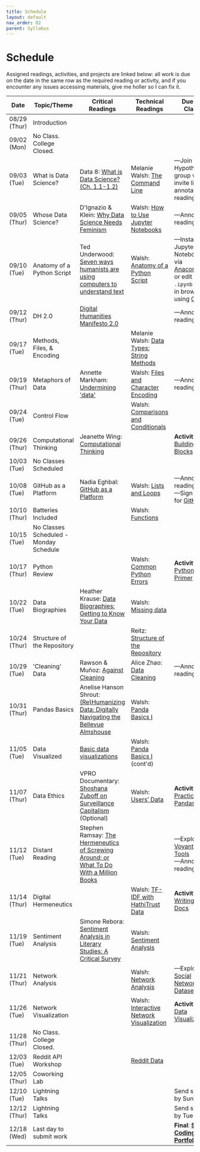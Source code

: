 ```yaml
---
title: Schedule
layout: default
nav_order: 02
parent: Syllabus
---
```


# Schedule

Assigned readings, activities, and projects are linked below: all work is due on the date in the same row as the required reading or activity, and if you encounter any issues accessing materials, give me holler so I can fix it.

| Date         | Topic/Theme                            | Critical Readings                                            | Technical Readings                                           | Due by Class                                                 |
| ------------ | -------------------------------------- | ------------------------------------------------------------ | ------------------------------------------------------------ | ------------------------------------------------------------ |
| 08/29 (Thur) | Introduction                           |                                                              |                                                              |                                                              |
| 09/02 (Mon)  | No Class. College Closed.              |                                                              |                                                              |                                                              |
| 09/03 (Tue)  | What is Data Science?                  | Data 8: [What is Data Science? (Ch. 1.1-1.2)](https://inferentialthinking.com/chapters/01/what-is-data-science.html) | Melanie Walsh: [The Command Line](https://melaniewalsh.github.io/Intro-Cultural-Analytics/01-Command-Line/01-The-Command-Line.html) | —Join Hypothesis group via invite link & annotate readings   |
| 09/05 (Thur) | Whose Data Science?                    | D'Ignazio & Klein: [Why Data Science Needs Feminism](https://data-feminism.mitpress.mit.edu/pub/frfa9szd/release/6) | Walsh: [How to Use Jupyter Notebooks](https://melaniewalsh.github.io/Intro-Cultural-Analytics/02-Python/02-How-to-Use-Jupyter-Notebooks.html) | —Annotate reading(s)                                         |
| 09/10 (Tue)  | Anatomy of a Python Script             | Ted Underwood: [Seven ways humanists are using computers to understand text](https://tedunderwood.com/2015/06/04/seven-ways-humanists-are-using-computers-to-understand-text/) | Walsh: [Anatomy of a Python Script](https://melaniewalsh.github.io/Intro-Cultural-Analytics/02-Python/03-Anatomy-Python-Script.html) | —Install Jupyter Notebook via [Anaconda](https://www.anaconda.com/download), or edit `.ipynb` files in browser using [Colab](https://colab.research.google.com/) |
| 09/12 (Thur) | DH 2.0                                 | [Digital Humanities Manifesto 2.0](https://www.humanitiesblast.com/manifesto/Manifesto_V2.pdf) |                                                              | —Annotate reading                                            |
| 09/17 (Tue)  | Methods, Files, & Encoding             |                                                              | Melanie Walsh: [Data Types](https://melaniewalsh.github.io/Intro-Cultural-Analytics/02-Python/05-Data-Types.html);<br>[String Methods](https://melaniewalsh.github.io/Intro-Cultural-Analytics/02-Python/06-String-Methods.html) |                                                              |
| 09/19 (Thur) | Metaphors of Data                      | Annette Markham: [Undermining 'data'](https://firstmonday.org/ojs/index.php/fm/article/view/4868/3749) | Walsh: [Files and Character Encoding](https://melaniewalsh.github.io/Intro-Cultural-Analytics/02-Python/07-Files-Character-Encoding.html) | —Annotate reading(s)                                         |
| 09/24 (Tue)  | Control Flow                           |                                                              | Walsh: [Comparisons and Conditionals](https://melaniewalsh.github.io/Intro-Cultural-Analytics/02-Python/08-Comparisons-Conditionals.html) |                                                              |
| 09/26 (Thur) | Computational Thinking                 | Jeanette Wing: [Computational Thinking](/assets/pdf/computational-thinking.pdf) |                                                              | **Activity 1**: [Building Blocks](/assets/activities/activity_1.ipynb) |
| 10/03 (Tue)  | No Classes Scheduled                   |                                                              |                                                              |                                                              |
| 10/08 (Tue)  | GitHub as a Platform                   | Nadia Eghbal: [GitHub as a Platform](https://www.google.com/books/edition/Working_in_Public/zxjBEAAAQBAJ?hl=en&gbpv=1&pg=PT6&printsec=frontcover) | Walsh: [Lists and Loops](https://melaniewalsh.github.io/Intro-Cultural-Analytics/02-Python/10-Lists-Loops-Part2.html) | —Annotate reading<br>—Sign up for [GitHub](https://github.com) |
| 10/10 (Thur) | Batteries Included                     |                                                              | Walsh: [Functions](https://melaniewalsh.github.io/Intro-Cultural-Analytics/02-Python/12-Functions.html) |                                                              |
| 10/15 (Tue)  | No Classes Scheduled - Monday Schedule |                                                              |                                                              |                                                              |
| 10/17 (Thur) | Python Review                          |                                                              | Walsh: [Common Python Errors](https://melaniewalsh.github.io/Intro-Cultural-Analytics/02-Python/13-Common-Python-Errors.html) | **Activity 2**: [Python Primer](/assets/activities/activity_2.ipynb) |
| 10/22 (Tue)  | Data Biographies                       | Heather Krause: [Data Biographies: Getting to Know Your Data](https://gijn.org/stories/data-biographies-getting-to-know-your-data) | Walsh: [Missing data](https://melaniewalsh.github.io/Intro-Cultural-Analytics/03-Data-Analysis/02-Pandas-Basics-Part2.html#missing-data) |                                                              |
| 10/24 (Thur) | Structure of the Repository            |                                                              | Reitz: [Structure of the Repository](https://docs.python-guide.org/writing/structure/) |                                                              |
| 10/29 (Tue)  | 'Cleaning' Data                        | Rawson & Muñoz: [Against Cleaning](https://dhdebates.gc.cuny.edu/read/untitled-f2acf72c-a469-49d8-be35-67f9ac1e3a60/section/07154de9-4903-428e-9c61-7a92a6f22e51) | Alice Zhao: [Data Cleaning](https://github.com/adashofdata/nlp-in-python-tutorial/blob/master/1-Data-Cleaning.ipynb) | —Annotate reading(s)                                         |
| 10/31 (Thur) | Pandas Basics                          | Anelise Hanson Shrout: [(Re)Humanizing Data: Digitally Navigating the Bellevue Almshouse](https://crdh.rrchnm.org/essays/v01-10-(re)-humanizing-data/) | Walsh: [Panda Basics I](https://melaniewalsh.github.io/Intro-Cultural-Analytics/03-Data-Analysis/01-Pandas-Basics-Part1.html) |                                                              |
| 11/05 (Tue)  | Data Visualized                        | [Basic data visualizations](https://github.com/GCDigitalFellows/intro-pandas-dri-2022/blob/main/README.md#10-basic-data-visualizations) | Walsh: [Panda Basics I](https://melaniewalsh.github.io/Intro-Cultural-Analytics/03-Data-Analysis/01-Pandas-Basics-Part1.html) (cont'd) |                                                              |
| 11/07 (Thur) | Data Ethics                            | VPRO Documentary: [Shoshana Zuboff on Surveillance Capitalism](https://www.youtube.com/watch?v=hIXhnWUmMvw) (Optional) | Walsh: [Users’ Data](https://melaniewalsh.github.io/Intro-Cultural-Analytics/04-Data-Collection/01-User-Ethics-Legal-Concerns.html) | **Activity 3**: [Practicing Pandas](assets/activities/activity_3.ipynb) |
| 11/12 (Tue)  | Distant Reading                        | Stephen Ramsay: [The Hermeneutics of Screwing Around; or What To Do With a Million Books](assets/pdf/Ramsay-Hermeneutics-of-Screwing-Around.pdf) |                                                              | —Explore [Voyant Tools](https://voyant-tools.org)<br>—Annotate reading |
| 11/14 (Thur) | Digital Hermeneutics                   |                                                              | Walsh: [TF-IDF with HathiTrust Data](https://melaniewalsh.github.io/Intro-Cultural-Analytics/05-Text-Analysis/02-TF-IDF-HathiTrust.html) | **Activity 4**: [Writing Docs](/assets/activities/activity_4.ipynb) |
| 11/19 (Tue)  | Sentiment Analysis                     | Simone Rebora: [Sentiment Analysis in Literary Studies: A Critical Survey](https://www.digitalhumanities.org/dhq/vol/17/2/000691/000691.html) | Walsh: [Sentiment Analysis](https://melaniewalsh.github.io/Intro-Cultural-Analytics/05-Text-Analysis/04-Sentiment-Analysis.html) |                                                              |
| 11/21 (Thur) | Network Analysis                       |                                                              | Walsh: [Network Analysis](https://melaniewalsh.github.io/Intro-Cultural-Analytics/06-Network-Analysis/01-Network-Analysis.html) | —Explore [Social Network Datasets](https://github.com/melaniewalsh/sample-social-network-datasets) |
| 11/26 (Tue)  | Network Visualization                  |                                                              | Walsh: [Interactive Network Visualization](https://melaniewalsh.github.io/Intro-Cultural-Analytics/06-Network-Analysis/01-Network-Analysis.html) | **Activity 5**: [Data Visualization](/assets/activities/activity_5.ipynb) |
| 11/28 (Thur) | No Class. College Closed.              |                                                              |                                                              |                                                              |
| 12/03 (Tue)  | Reddit API Workshop                    |                                                              | [Reddit Data](https://melaniewalsh.github.io/Intro-Cultural-Analytics/04-Data-Collection/14-Reddit-Data.html) |                                                              |
| 12/05 (Thur) | Coworking Lab                          |                                                              |                                                              |                                                              |
| 12/10 (Tue)  | Lightning Talks                        |                                                              |                                                              | Send slides by Sun                                           |
| 12/12 (Thur) | Lightning Talks                        |                                                              |                                                              | Send slides by Tue                                           |
| 12/18 (Wed)  | Last day to submit work                |                                                              |                                                              | **Final**: **[Social Coding Portfolio](/portfolio.md)**      |